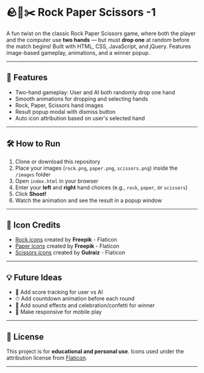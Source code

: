 # 🪨📄✂️ Rock Paper Scissors -1

A fun twist on the classic Rock Paper Scissors game, where both the player and the computer use **two hands** — but must **drop one** at random before the match begins! Built with HTML, CSS, JavaScript, and jQuery. Features image-based gameplay, animations, and a winner popup.

---

## 🚀 Features

- Two-hand gameplay: User and AI both randomly drop one hand
- Smooth animations for dropping and selecting hands
- Rock, Paper, Scissors hand images
- Result popup modal with dismiss button
- Auto icon attribution based on user's selected hand

---

## 🛠️ How to Run

1. Clone or download this repository
2. Place your images (`rock.png`, `paper.png`, `scissors.png`) inside the `/images` folder
3. Open `index.html` in your browser
4. Enter your **left** and **right** hand choices (e.g., `rock`, `paper`, or `scissors`)
5. Click **Shoot!**
6. Watch the animation and see the result in a popup window

---

## 🎨 Icon Credits

- [Rock icons](https://www.flaticon.com/free-icons/rock) created by **Freepik** - Flaticon
- [Paper icons](https://www.flaticon.com/free-icons/paper) created by **Freepik** - Flaticon
- [Scissors icons](https://www.flaticon.com/free-icons/scissors) created by **Gulraiz** - Flaticon

---

## 💡 Future Ideas

- 🎯 Add score tracking for user vs AI
- ⏱ Add countdown animation before each round
- 🎵 Add sound effects and celebration/confetti for winner
- 📱 Make responsive for mobile play

---

## 📜 License

This project is for **educational and personal use**. Icons used under the attribution license from [Flaticon](https://www.flaticon.com/).

---
